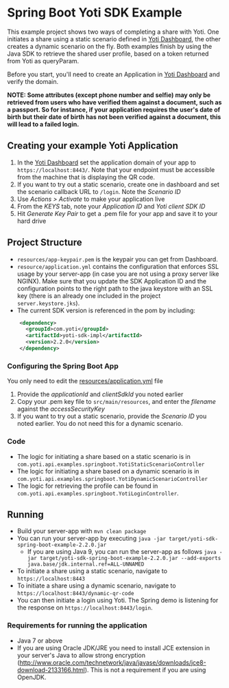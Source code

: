 # Spring Boot Yoti SDK Example

This example project shows two ways of completing a share with Yoti.  One initiates a share using a static scenario defined in [Yoti Dashboard](https://www.yoti.com/dashboard/applications), the other creates a dynamic scenario on the fly.  Both examples finish by using the Java SDK to retrieve the shared user profile, based on a token returned from Yoti as queryParam.

Before you start, you'll need to create an Application in [Yoti Dashboard](https://www.yoti.com/dashboard/applications) and verify the domain.

**NOTE: Some attributes (except phone number and selfie) may only be retrieved from users who have verified them against a document, such as a passport.  So for instance, if your application requires the user's date of birth but their date of birth has not been verified against a document, this will lead to a failed login.**

## Creating your example Yoti Application
1. In the [Yoti Dashboard](https://www.yoti.com/dashboard/applications) set the application domain of your app to `https://localhost:8443/`. Note that your endpoint must be accessible from the machine that is displaying the QR code.
1. If you want to try out a static scenario, create one in dashboard and set the scenario callback URL to `/login`.  Note the _Scenario ID_ 
1. Use _Actions > Activate_ to make your application live
1. From the _KEYS_ tab, note your _Application ID_ and _Yoti client SDK ID_
1. Hit _Generate Key Pair_ to get a .pem file for your app and save it to your hard drive


## Project Structure
* `resources/app-keypair.pem` is the keypair you can get from Dashboard.
* `resource/application.yml` contains the configuration that enforces SSL usage by your server-app (in case you are not using a proxy server like NGINX). Make sure that you update the SDK Application ID and the configuration points to the right path to the java keystore with an SSL key (there is an already one included in the project ``` server.keystore.jks ```).
* The current SDK version is referenced in the pom by including:
```xml
    <dependency>
      <groupId>com.yoti</groupId>
      <artifactId>yoti-sdk-impl</artifactId>
      <version>2.2.0</version>
    </dependency>
```

### Configuring the Spring Boot App
You only need to edit the [resources/application.yml](src/main/resources/application.yml) file
1. Provide the _applicationId_ and _clientSdkId_ you noted earlier
1. Copy your .pem key file to `src/main/resources`, and enter the _filename_ against the _accessSecurityKey_
1. If you want to try out a static scenario, provide the _Scenario ID_ you noted earlier.  You do not need this for a dynamic scenario. 

### Code
* The logic for initiating a share based on a static scenario is in `com.yoti.api.examples.springboot.YotiStaticScenarioController`
* The logic for initiating a share based on a dynamic scenario is in `com.yoti.api.examples.springboot.YotiDynamicScenarioController`
* The logic for retrieving the profile can be found in `com.yoti.api.examples.springboot.YotiLoginController`.


## Running
* Build your server-app with `mvn clean package`
* You can run your server-app by executing `java -jar target/yoti-sdk-spring-boot-example-2.2.0.jar`
  * If you are using Java 9, you can run the server-app as follows `java -jar target/yoti-sdk-spring-boot-example-2.2.0.jar --add-exports java.base/jdk.internal.ref=ALL-UNNAMED`
* To initiate a share using a static scenario, navigate to `https://localhost:8443`
* To initiate a share using a dynamic scenario, navigate to `https://localhost:8443/dynamic-qr-code`
* You can then initiate a login using Yoti.  The Spring demo is listening for the response on `https://localhost:8443/login`.

### Requirements for running the application
* Java 7 or above
* If you are using Oracle JDK/JRE you need to install JCE extension in your server's Java to allow strong encryption (http://www.oracle.com/technetwork/java/javase/downloads/jce8-download-2133166.html). This is not a requirement if you are using OpenJDK.

